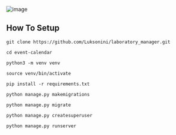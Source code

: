 ![image](https://github.com/Luksonini/laboratory_manager/assets/97095836/b935d042-9bfd-4426-ae71-bed302a55898)

## How To Setup
```
git clone https://github.com/Luksonini/laboratory_manager.git
```
```
cd event-calendar
```
```
python3 -m venv venv
```
```
source venv/bin/activate
```
```
pip install -r requirements.txt
```
```
python manage.py makemigrations
```
```
python manage.py migrate
```
```
python manage.py createsuperuser
```
```
python manage.py runserver
```

